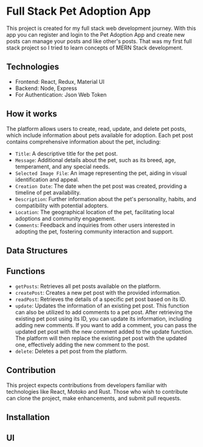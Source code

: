 # Full Stack Pet Adoption App 

This project is created for my full stack web development journey. With this app you can register and login to the Pet Adoption App and create new posts can manage your posts and like other's posts. That was my first full stack project so I tried to learn concepts of MERN Stack development. 

## Technologies

- Frontend: React, Redux, Material UI
- Backend: Node, Express
- For Authentication: Json Web Token

## How it works
The platform allows users to create, read, update, and delete pet posts, which include information about pets available for adoption. Each pet post contains comprehensive information about the pet, including:
- `Title`: A descriptive title for the pet post.
- `Message`: Additional details about the pet, such as its breed, age, temperament, and any special needs.
- `Selected Image File`: An image representing the pet, aiding in visual identification and appeal.
- `Creation Date`: The date when the pet post was created, providing a timeline of pet availability.
- `Description`: Further information about the pet's personality, habits, and compatibility with potential adopters.
- `Location`: The geographical location of the pet, facilitating local adoptions and community engagement.
- `Comments`: Feedback and inquiries from other users interested in adopting the pet, fostering community interaction and support.

## Data Structures


## Functions
- `getPosts`: Retrieves all pet posts available on the platform.
- `createPost`: Creates a new pet post with the provided information.
- `readPost`: Retrieves the details of a specific pet post based on its ID.
- `update`: Updates the information of an existing pet post. This function can also be utilized to add comments to a pet post. After retrieving the existing pet post using its ID, you can update its information, including adding new comments. If you want to add a comment, you can pass the updated pet post with the new comment added to the update function. The platform will then replace the existing pet post with the updated one, effectively adding the new comment to the post.
- `delete`: Deletes a pet post from the platform.

## Contribution
This project expects contributions from developers familiar with technologies like React, Motoko and Rust. Those who wish to contribute can clone the project, make enhancements, and submit pull requests.

## Installation

## UI
